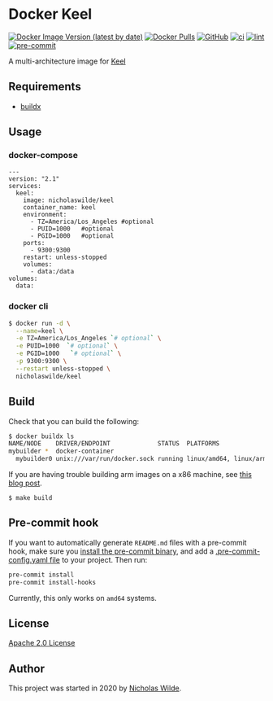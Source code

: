 # Docker Keel
[![Docker Image Version (latest by date)](https://img.shields.io/docker/v/nicholaswilde/keel)](https://hub.docker.com/r/nicholaswilde/keel)
[![Docker Pulls](https://img.shields.io/docker/pulls/nicholaswilde/keel)](https://hub.docker.com/r/nicholaswilde/keel)
[![GitHub](https://img.shields.io/github/license/nicholaswilde/docker-keel)](./LICENSE)
[![ci](https://github.com/nicholaswilde/docker-keel/workflows/ci/badge.svg)](https://github.com/nicholaswilde/docker-keel/actions?query=workflow%3Aci)
[![lint](https://github.com/nicholaswilde/docker-keel/workflows/lint/badge.svg?branch=main)](https://github.com/nicholaswilde/docker-keel/actions?query=workflow%3Alint)
[![pre-commit](https://img.shields.io/badge/pre--commit-enabled-brightgreen?logo=pre-commit&logoColor=white)](https://github.com/pre-commit/pre-commit)

A multi-architecture image for [Keel](https://keel.sh/)

## Requirements
- [buildx](https://docs.docker.com/engine/reference/commandline/buildx/)

## Usage
### docker-compose
```
---
version: "2.1"
services:
  keel:
    image: nicholaswilde/keel
    container_name: keel
    environment:
      - TZ=America/Los_Angeles #optional
      - PUID=1000   #optional
      - PGID=1000   #optional
    ports:
      - 9300:9300
    restart: unless-stopped
    volumes:
      - data:/data
volumes:
  data:
```
### docker cli
```bash
$ docker run -d \
  --name=keel \
  -e TZ=America/Los_Angeles `# optional` \
  -e PUID=1000  `# optional` \
  -e PGID=1000   `# optional` \
  -p 9300:9300 \
  --restart unless-stopped \
  nicholaswilde/keel
```

## Build

Check that you can build the following:
```bash
$ docker buildx ls
NAME/NODE    DRIVER/ENDPOINT             STATUS  PLATFORMS
mybuilder *  docker-container
  mybuilder0 unix:///var/run/docker.sock running linux/amd64, linux/arm64, linux/arm/v7
```

If you are having trouble building arm images on a x86 machine, see [this blog post](https://www.docker.com/blog/getting-started-with-docker-for-arm-on-linux/).

```
$ make build
```

## Pre-commit hook

If you want to automatically generate `README.md` files with a pre-commit hook, make sure you
[install the pre-commit binary](https://pre-commit.com/#install), and add a [.pre-commit-config.yaml file](./.pre-commit-config.yaml)
to your project. Then run:

```bash
pre-commit install
pre-commit install-hooks
```
Currently, this only works on `amd64` systems.

## License

[Apache 2.0 License](./LICENSE)

## Author
This project was started in 2020 by [Nicholas Wilde](https://github.com/nicholaswilde/).
